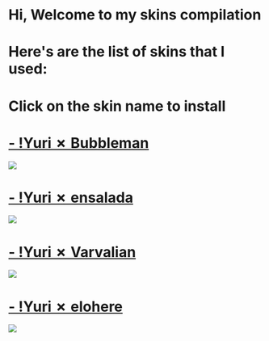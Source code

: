# Hi, Welcome to my skins compilation
# Here's are the list of skins that I used:
# Click on the skin name to install
# [- !Yuri ✗ Bubbleman](https://s.put.re/uU3hgZBj.osk)
![](https://osu.ppy.sh/ss/13482924/c0c9)

# [- !Yuri ✗ ensalada](https://s.put.re/6P1296CQ.osk)
![](https://imgur.com/g9pZ7Sj.png)

# [- !Yuri ✗ Varvalian](https://s.put.re/Rt6ty5ZU.osk)
![](https://osu.ppy.sh/ss/13482922/3b77)

# [- !Yuri ✗ elohere](https://s.put.re/69ud583X.osk)
![](https://i.imgur.com/JS9OPkn.jpg)

